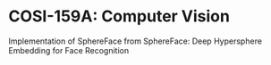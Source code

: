 # COSI-159A: Computer Vision
Implementation of SphereFace from SphereFace: Deep Hypersphere Embedding for Face Recognition 